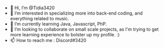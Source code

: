 - 👋 Hi, I’m @Tidia3420
- 👀 I’m interested in specializing more into back-end coding, and everything related to music.
- 🌱 I’m currently learning Java, Javascript, PhP.
- 💞️ I’m looking to collaborate on small scale projects, as I'm trying to get more learning experience to bolster up my profile. :)
- 📫 How to reach me : Discord#3420

<!---
Tidia3420/Tidia3420 is a ✨ special ✨ repository because its `README.md` (this file) appears on your GitHub profile.
You can click the Preview link to take a look at your changes.
--->
